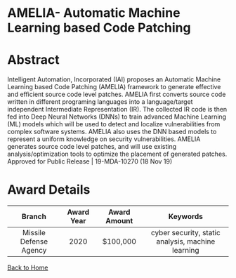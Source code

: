 
AMELIA- Automatic Machine Learning based Code Patching
======================================================

# Abstract


Intelligent Automation, Incorporated (IAI) proposes an Automatic Machine Learning based Code Patching (AMELIA) framework to generate effective and efficient source code level patches. AMELIA first converts source code written in different programing languages into a language/target independent Intermediate Representation (IR). The collected IR code is then fed into Deep Neural Networks (DNNs) to train advanced Machine Learning (ML) models which will be used to detect and localize vulnerabilities from complex software systems. AMELIA also uses the DNN based models to represent a uniform knowledge on security vulnerabilities. AMELIA generates source code level patches, and will use existing analysis/optimization tools to optimize the placement of generated patches. Approved for Public Release | 19-MDA-10270 (18 Nov 19)  

# Award Details

|Branch|Award Year|Award Amount|Keywords|
| :---: | :---: | :---: | :---: |
|Missile Defense Agency|2020|$100,000|cyber security, static analysis, machine learning|
  
  


[Back to Home](https://github.com/chrischow/dod_sbir_awards/CC/#1155)